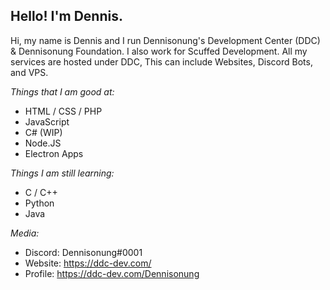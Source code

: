 ## Hello! I'm Dennis.

<!--
**Dennisonung/Dennisonung** is a ✨ _special_ ✨ repository because its `README.md` (this file) appears on your GitHub profile.

Here are some ideas to get you started:

- 🔭 I’m currently working on ...
- 🌱 I’m currently learning ...
- 👯 I’m looking to collaborate on ...
- 🤔 I’m looking for help with ...
- 💬 Ask me about ...
- 📫 How to reach me: ...
- 😄 Pronouns: ...
- ⚡ Fun fact: ...
-->

Hi, my name is Dennis and I run Dennisonung's Development Center (DDC) & Dennisonung Foundation. I also work for Scuffed Development. All my services are hosted under DDC, This can include Websites, Discord Bots, and VPS.

_Things that I am good at:_
- HTML / CSS / PHP
- JavaScript
- C# (WIP)
- Node.JS
- Electron Apps 


_Things I am still learning:_
- C / C++
- Python
- Java

_Media:_
- Discord: Dennisonung#0001
- Website: https://ddc-dev.com/
- Profile: https://ddc-dev.com/Dennisonung

